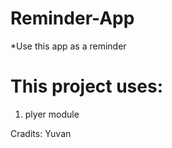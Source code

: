 # Reminder-App
*Use this app as a reminder  

# This project uses:  
1. plyer module  

Cradits:
Yuvan
